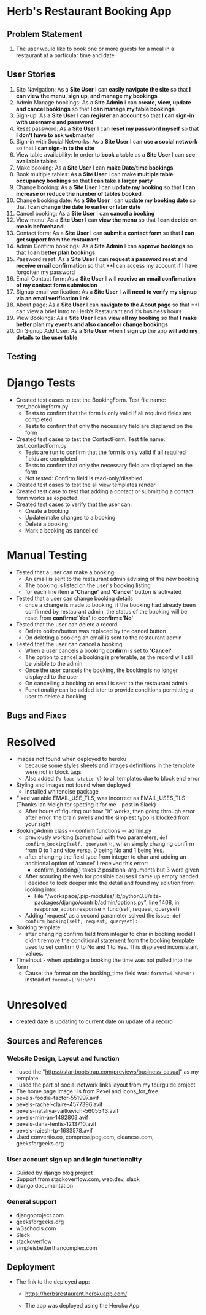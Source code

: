 # Herb's Restaurant Booking App

## Problem Statement
1. The user would like to book one or more guests for a meal in a restaurant at a particular time and date

## User Stories
1. Site Navigation: As a **Site User** I can **easily navigate the site** so that **I can view the menu, sign up, and manage my bookings**
2. Admin Manage bookings: As a **Site Admin** I can **create, view, update and cancel bookings** so that **I can manage my table bookings**
3. Sign-up: As a **Site User** I can **register an account** so that **I can sign-in with username and password**
4. Reset password: As a **Site User** I can **reset my password myself** so that **I don't have to ask webmaster**
5. Sign-in with Social Networks: As a **Site User** I can **use a social network** so that **I can sign-in to the site**
6. View table availability: In order to **book a table** as a **Site User** I can **see available tables**
7. Make booking: As a **Site User** I can **make Date/time bookings**
8. Book multiple tables: As a **Site User** I can **make multiple table occupancy bookings** so that **I can take a larger party**
9. Change booking: As a **Site User** I can **update my booking** so that **I can increase or reduce the number of tables booked**
10. Change booking date: As a **Site User** I can **update my booking date** so that **I can change the date to earlier or later date**
11. Cancel booking: As a **Site User** I can **cancel a booking**
12. View menu: As a **Site User** I can **view the menu** so that **I can decide on meals beforehand**
13. Contact form: As a **Site User** I can **submit a contact form** so that **I can get support from the restaurant**
14. Admin Confirm bookings: As a **Site Admin** I can **approve bookings** so that **I can better plan bookings**
15. Password reset: As a **Site User** I can **request a password reset and receive email confirmation** so that **I can access my account if I have forgotten my password
16. Email Contact form: As a **Site User** I will **receive an email confirmation of my contact form submission**
17. Signup email verification: As a **Site User** I will **need to verify my signup via an email verification link**
18. About page: As a **Site User** I can **navigate to the About page** so that **I can view a brief intro to Herb’s Restaurant and it’s business hours
19. View Bookings: As a **Site User** I can **view all my booking** so that **I make better plan my events and also cancel or change bookings**
20. On Signup Add User: As a **Site User** when I **sign up** the app **will add my details to the user table**

## Testing

# Django Tests

* Created test cases to test the BookingForm. Test file name: test_bookingform.py
    * Tests to confirm that the form is only valid if all required fields are completed
    * Tests to confirm that only the necessary field are displayed on the form
* Created test cases to test the ContactForm. Test file name: test_contactform.py
    * Tests are run to confirm that the form is only valid if all required fields are completed
    * Tests to confirm that only the necessary field are displayed on the form
    * Not tested: Confirm field is read-only/disabled.
* Created test cases to test the all view templates render
* Created test case to test that adding a contact or submitting a contact form works as expected
* Created test cases to verify that the user can:
    * Create a booking
    * Update/make changes to a booking
    * Delete a booking
    * Mark a booking as cancelled

# Manual Testing

* Tested that a user can make a booking
    * An email is sent to the restaurant admin advising of the new booking
    * The booking is listed on the user's booking listing
    * for each line item a **'Change'** and **'Cancel'** button is activated
* Tested that a user can change booking details
    * once a change is made to booking, if the booking had already been confirmed by restaurant admin, the status of the booking will be reset from **confirm='Yes'** to **confirm='No'**
* Tested that the user can delete a record
    * Delete option/button was replaced by the cancel button
    * On deleting a booking an email is sent to the restaurant admin
* Tested that the user can cancel a booking
    * When a user cancels a booking **confirm** is set to **'Cancel'**
    * The option to cancel a booking is preferable, as the record will still be visible to the admin
    * Once the user cancels the booking, the booking is no longer displayed to the user
    * On cancelling a booking an email is sent to the restaurant admin
    * Functionality can be added later to provide conditions permitting a user to delete a booking


## Bugs and Fixes

# Resolved
* Images not found when deployed to heroku
    * because some styles sheets and images definitions in the template were not in block tags
    * Also added ```{% load static %}``` to all templates due to block end error 
* Styling and images not found when deployed
    * installed whitenoise package
* Fixed variable EMAIL_USE_TLS, was incorrect as EMAIL_USES_TLS (Thanks Ian Meigh for spotting it for me - post in Slack)
    * After hours of figuring out how "it" works, then going through error after error, the brain swells and the simplest typo is blocked from your sight
* BookingAdmin class -- confirm functions -- admin.py
    * previously working (somehow) with two parameters, ```def confirm_booking(self, queryset):```, when simply changing confirm from 0 to 1 and vice versa. 0 being No and 1 being Yes.
    * after changing the field type from integer to char and adding an additional option of 'cancel' I received this error:
        * confirm_booking() takes 2 positional arguments but 3 were given
    * After scouring the web for possible causes I came up empty handed. I decided to look deeper into the detail and found my solution from looking into:
        * File "/workspace/.pip-modules/lib/python3.8/site-packages/django/contrib/admin/options.py", line 1408, in response_action response = func(self, request, queryset)
    * Adding 'request' as a second parameter solved the issue: ```def confirm_booking(self, request, queryset):```
* Booking template
    * after changing confirm field from integer to char in booking model I didn't remove the conditional statement from the booking template used to set confirm 0 to No and 1 to Yes. This displayed inconsistant values.
* TimeInput - when updating a booking the time was not pulled into the form
    * Cause: the format on the booking_time field was: ```format=('%h:%m')``` instead of ```format=('%H:%M')```

# Unresolved
* created date is updating to current date on update of a record

## Sources and References

### Website Design, Layout and function
- I used the "https://startbootstrap.com/previews/business-casual" as my template
- I used the part of social network links layout from my tourguide project
- The home page image I is from Pexel and icons_for_free
 - pexels-foodie-factor-551997.avif
 - pexels-rachel-claire-4577396.avif
 - pexels-nataliya-vaitkevich-5605543.avif
 - pexels-min-an-1482803.avif
 - pexels-dana-tentis-1213710.avif
 - pexels-rajesh-tp-1633578.avif
- Used convertio.co, compressjpeg.com, cleancss.com, geeksforgeeks.org

### User account sign up and login functionality
- Guided by django blog project
- Support from stackoverflow.com, web.dev, slack
- django documentation

### General support
- djangoproject.com
- geeksforgeeks.org
- w3schools.com
- Slack
- stackoverflow
- simpleisbetterthancomplex.com

## Deployment

* The link to the deployed app:

  * https://herbsrestaurant.herokuapp.com/

  * The app was deployed using the Heroku App
